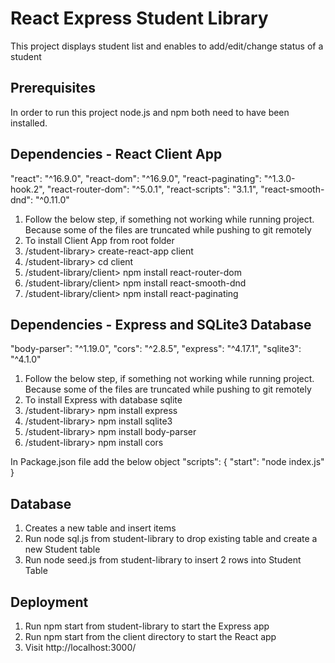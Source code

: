 # React Express Student Library
This project displays student list and enables to add/edit/change status of a student

## Prerequisites
In order to run this project node.js and npm both need to have been installed.
## Dependencies - React Client App
"react": "^16.9.0",
"react-dom": "^16.9.0",
"react-paginating": "^1.3.0-hook.2",
"react-router-dom": "^5.0.1",
"react-scripts": "3.1.1",
"react-smooth-dnd": "^0.11.0"

<ol>
<li>Follow the below step, if something not working while running project. Because some of the files are truncated while pushing to git remotely</li>
<li>To install Client App from root folder</li>
<li>/student-library> create-react-app client</li>
<li>/student-library> cd client</li>
<li>/student-library/client> npm install react-router-dom</li>
<li>/student-library/client> npm install react-smooth-dnd</li>
<li>/student-library/client> npm install react-paginating</li>
</ol>

## Dependencies - Express and SQLite3 Database
"body-parser": "^1.19.0",
"cors": "^2.8.5",
"express": "^4.17.1",
"sqlite3": "^4.1.0"
<ol>
<li>Follow the below step, if something not working while running project. Because some of the files are truncated while pushing to git remotely</li>
<li>To install Express with database sqlite</li>
<li>/student-library> npm install express</li>
<li>/student-library> npm install sqlite3</li>
<li>/student-library> npm install body-parser</li>
<li>/student-library> npm install cors</li>
</ol>

In Package.json file add the below object
"scripts": {
    "start": "node index.js"
}

## Database 
<ol>
<li>Creates a new table and insert items</li>
<li>Run node sql.js from student-library to drop existing table and create a new Student table</li>
<li>Run node seed.js from student-library to insert 2 rows into Student Table</li>
</ol>

## Deployment
<ol>
<li>Run npm start from student-library to start the Express app</li>
<li>Run npm start from the client directory to start the React app</li>
<li>Visit http://localhost:3000/</li>
</ol>


